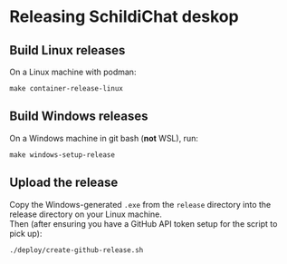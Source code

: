 # Releasing SchildiChat deskop

## Build Linux releases

On a Linux machine with podman:

```
make container-release-linux
```

## Build Windows releases

On a Windows machine in git bash (**not** WSL), run:

```
make windows-setup-release
```

## Upload the release

Copy the Windows-generated `.exe` from the `release` directory into the release directory on your Linux machine.  
Then (after ensuring you have a GitHub API token setup for the script to pick up):

```
./deploy/create-github-release.sh
```
